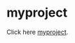# myproject

Click here [myproject][].

[myproject]: http://rstudio.anc-lab.cloud.edu.au:8787/session/docs/new.html
